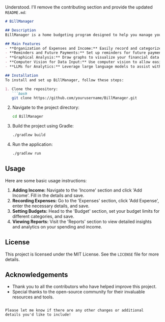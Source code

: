 Understood. I'll remove the contributing section and provide the updated `README.md`:

```markdown
# BillManager

## Description
BillManager is a home budgeting program designed to help you manage your finances efficiently. It allows you to track your income, expenses, and savings to stay on top of your budget.

## Main Features
- **Organization of Expenses and Income:** Easily record and categorize your various sources of income and types of expenses.
- **Reminders and Future Payments:** Set up reminders for future payments, recurring expenditures, and future incomes to help plan your budget (not implemented yet).
- **Graphical Analysis:** Draw graphs to visualize your financial data (not implemented yet).
- **Computer Vision for Data Input:** Use computer vision to allow easier input of data (will be implemented when base functionalities are completed).
- **LLMs for Analytics:** Leverage large language models to assist with financial analytics and insights (will be implemented when base functionalities are completed).

## Installation
To install and set up BillManager, follow these steps:

1. Clone the repository:
   ```bash
   git clone https://github.com/yourusername/BillManager.git
   ```
2. Navigate to the project directory:
   ```bash
   cd BillManager
   ```
3. Build the project using Gradle:
   ```bash
   ./gradlew build
   ```
4. Run the application:
   ```bash
   ./gradlew run
   ```

## Usage
Here are some basic usage instructions:

1. **Adding Income:** Navigate to the 'Income' section and click 'Add Income'. Fill in the details and save.
2. **Recording Expenses:** Go to the 'Expenses' section, click 'Add Expense', enter the necessary details, and save.
3. **Setting Budgets:** Head to the 'Budget' section, set your budget limits for different categories, and save.
4. **Viewing Reports:** Visit the 'Reports' section to view detailed insights and analytics on your spending and income.

## License
This project is licensed under the MIT License. See the `LICENSE` file for more details.

## Acknowledgements
- Thank you to all the contributors who have helped improve this project.
- Special thanks to the open-source community for their invaluable resources and tools.
```

Please let me know if there are any other changes or additional details you'd like to include!
